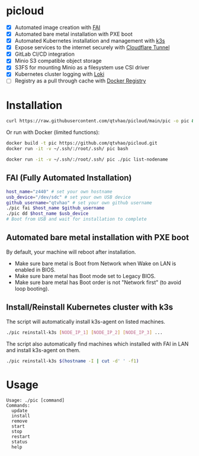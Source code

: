 # picloud
- [x] Automated image creation with [FAI](https://fai-project.org/)
- [x] Automated bare metal installation with PXE boot
- [x] Automated Kubernetes installation and management with [k3s](https://k3s.io/)
- [x] Expose services to the internet securely with [Cloudflare Tunnel](https://www.cloudflare.com/products/tunnel/)
- [x] GitLab CI/CD integration
- [x] Minio S3 compatible object storage
- [x] S3FS for mounting Minio as a filesystem use CSI driver
- [x] Kubernetes cluster logging with [Loki](https://grafana.com/oss/loki/)
- [ ] Registry as a pull through cache with [Docker Registry](https://docs.docker.com/registry/)
# Installation
```bash
curl https://raw.githubusercontent.com/qtvhao/picloud/main/pic -o pic && chmod +x pic
```
Or run with Docker (limited functions):
```bash
docker build -t pic https://github.com/qtvhao/picloud.git
docker run -it -v ~/.ssh/:/root/.ssh/ pic bash
```

```bash
docker run -it -v ~/.ssh/:/root/.ssh/ pic ./pic list-nodename
```

## FAI (Fully Automated Installation)
```bash
host_name="z440" # set your own hostname
usb_device="/dev/sdc" # set your own USB device
github_username="qtvhao" # set your own github username
./pic fai $host_name $github_username
./pic dd $host_name $usb_device
# Boot from USB and wait for installation to complete
```
## Automated bare metal installation with PXE boot

By default, your machine will reboot after installation.

- Make sure bare metal is Boot from Network when Wake on LAN is enabled in BIOS.
- Make sure bare metal has Boot mode set to Legacy BIOS.
- Make sure bare metal has Boot order is not "Network first" (to avoid loop booting).

## Install/Reinstall Kubernetes cluster with k3s

The script will automatically install k3s-agent on listed machines.
```bash
./pic reinstall-k3s [NODE_IP_1] [NODE_IP_2] [NODE_IP_3] ...
```

The script also automatically find machines which installed with FAI in LAN and install k3s-agent on them.
```bash
./pic reinstall-k3s $(hostname -I | cut -d' ' -f1)
```

# Usage
```text
Usage: ./pic [command]
Commands:
  update
  install
  remove
  start
  stop
  restart
  status
  help
```
